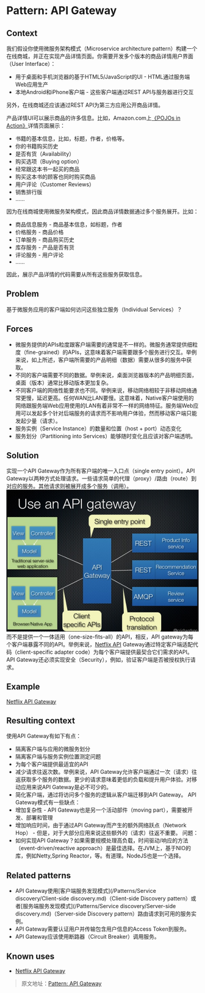 
# Pattern: API Gateway

## Context

我们假设你使用微服务架构模式（Microservice architecture pattern）构建一个在线商城，并正在实现产品详情页面。你需要开发多个版本的商品详情用户界面（User Interface）：

* 用于桌面和手机浏览器的基于HTML5/JavaScript的UI - HTML通过服务端Web应用生产
* 本地Android和iPhone客户端 - 这些客户端通过REST API与服务器进行交互

另外，在线商城还应该通过REST API为第三方应用公开商品详情。

产品详情UI可以展示商品的许多信息。比如，Amazon.com上[《POJOs in Action》](https://www.amazon.com/POJOs-Action-Developing-Applications-Lightweight/dp/1932394583)详情页面展示：
* 书籍的基本信息，比如，标题，作者，价格等。
* 你的书籍购买历史
* 是否有货（Availability）
* 购买选项（Buying option）
* 经常跟这本书一起买的商品
* 购买这本书的顾客也同时购买商品
* 用户评论（Customer Reviews）
* 销售排行版
* ......

因为在线商城使用微服务架构模式，因此商品详情数据通过多个服务展开。比如：
* 商品信息服务 - 商品基本信息，如标题，作者
* 价格服务 - 商品价格
* 订单服务 - 商品购买历史
* 库存服务 - 产品是否有货
* 评论服务 - 用户评论
* ......

因此，展示产品详情的代码需要从所有这些服务获取信息。

## Problem
基于微服务应用的客户端如何访问这些独立服务（Individual Services）？

## Forces
* 微服务提供的APIs粒度跟客户端需要的通常是不一样的。微服务通常提供细粒度（fine-grained）的APIs，这意味着客户端需要跟多个服务进行交互。举例来说，如上所述，客户端所需要的产品明细（数据）需要从很多的服务中获取。
* 不同的客户端需要不同的数据。举例来说，桌面浏览器版本的产品明细页面，桌面（版本）通常比移动版本更加复杂。
* 不同客户端的网络性能要求也不同。举例来说，移动网络相较于非移动网络通常更慢，延迟更高。任何WAN比LAN要慢。这意味着，Native客户端使用的网络跟服务端Web应用使用的LAN有着非常不一样的网络特征。服务端Web应用可以发起多个针对后端服务的请求而不影响用户体验，然而移动客户端只能发起少量（请求）。
* 服务实例（Service Instance）的数量和位置（host + port）动态变化
* 服务划分（Partitioning into Services）能够随时变化且应该对客户端透明。

## Solution
实现一个API Gateway作为所有客户端的唯一入口点（single entry point）。API Gateway以两种方式处理请求。一些请求简单的代理（proxy）/路由（route）到对应的服务。其他请求则被展开成多个服务（调用）。
![Use an API gateway](apigateway.jpg)
而不是提供一个一体适用（one-size-fits-all）的API，相反，API gateway为每个客户端暴露不同的API。举例来说，[Netflix API](http://techblog.netflix.com/2012/07/embracing-differences-inside-netflix.html) Gateway通过特定客户端适配代码（client-specific adapter code）为每个客户端提供最契合它们需求的API。
API Gateway还必须实现安全（Security），例如，验证客户端是否被授权执行请求。

## Example
[Netflix API Gateway](http://techblog.netflix.com/2013/01/optimizing-netflix-api.html)

## Resulting context
使用API Gateway有如下有点：
* 隔离客户端与应用的微服务划分
* 隔离客户端与服务实例位置测定问题
* 为每个客户端提供最适宜的API
* 减少请求往返次数。举例来说，API Gateway允许客户端通过一次（请求）往返获取多个服务的数据。更少的请求意味着更低的负载和提升用户体验。对移动应用来说API Gateway是必不可少的。
* 简化客户端，通过将访问多个服务的逻辑从客户端迁移到API Gateway。
API Gateway模式有一些缺点：
* 增加复杂性 - API Gateway也是另一个活动部件（moving part），需要被开发、部署和管理
* 增加响应时间，由于通过API Gateway而产生的额外网络跃点（Network Hop） - 但是，对于大部分应用来说这些额外的（请求）往返不重要。
问题：
* 如何实现API Gateway？如果需要规模处理高负载，时间驱动/响应的方法（event-driven/reactive approach）是最佳选择。在JVM上，基于NIO的库，例如Netty,Spring Reactor，等。有道理。NodeJS也是一个选择。

## Related patterns
* API Gateway使用[客户端服务发现模式](/Patterns/Service discovery/Client-side discovery.md)（Client-side Discovery pattern）或者[服务端服务发现模式](/Patterns/Service discovery/Server-side discovery.md)（Server-side Discovery pattern）路由请求到可用的服务实例。
* API Gateway需要认证用户并传输包含用户信息的Access Token到服务。
* API Gateway应该使用断路器（Circuit Breaker）调用服务。

## Known uses
* [Netflix API Gateway](http://techblog.netflix.com/2012/07/embracing-differences-inside-netflix.html)

> 原文地址：[Pattern: API Gateway](http://microservices.io/patterns/apigateway.html)
